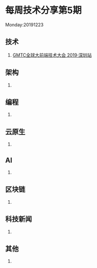 # 每周技术分享第5期
Monday:20191223

## 技术
1. [GMTC全球大前端技术大会 2019·深圳站](https://gmtc.infoq.cn/2019/shenzhen/schedule)


## 架构
1.

## 编程
1. 

## 云原生
1.

## AI
1.

## 区块链
1.

## 科技新闻
1.

## 其他
1.

